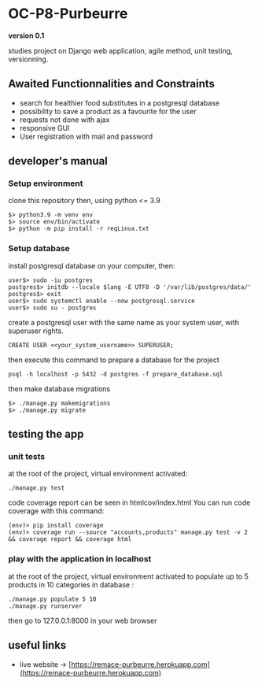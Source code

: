 # OC-P8-Purbeurre

**version 0.1**

studies project on Django web application, agile method, unit testing, versionning.

## Awaited Functionnalities and Constraints
* search for healthier food substitutes in a postgresql database
* possibility to save a product as a favourite for the user
* requests not done with ajax
* responsive GUI
* User registration with mail and password

## developer's manual
### Setup environment
clone this repository
then, using python <= 3.9 
``` 
$> python3.9 -m venv env
$> source env/bin/activate
$> python -m pip install -r reqLinux.txt	
```

### Setup database
install postgresql database on your computer, then:
```
user$> sudo -iu postgres
postgres$> initdb --locale $lang -E UTF8 -D '/var/lib/postgres/data/'
postgres$> exit
user$> sudo systemctl enable --now postgresql.service
user$> sudo su - postgres
```
create a postgresql user with the same name as your system user, with superuser rights.
```
CREATE USER <<your_system_username>> SUPERUSER;
```

then execute this command to prepare a database for the project

```
psql -h localhost -p 5432 -d postgres -f prepare_database.sql
```

then make database migrations
```
$> ./manage.py makemigrations
$> ./manage.py migrate
```

## testing the app
### unit tests
at the root of the project, virtual environment activated:
```
./manage.py test
```
code coverage report can be seen in htmlcov/index.html
You can run code coverage with this command:
```
(env)> pip install coverage
(env)> coverage run --source "accounts,products" manage.py test -v 2 && coverage report && coverage html
```

### play with the application in localhost
at the root of the project, virtual environment activated to populate up to 5 products in 10 categories in database :
``` 
./manage.py populate 5 10
./manage.py runserver
```
then go to 127.0.0.1:8000 in your web browser

## useful links

* live website -> [https://remace-purbeurre.herokuapp.com](https://remace-purbeurre.herokuapp.com)
